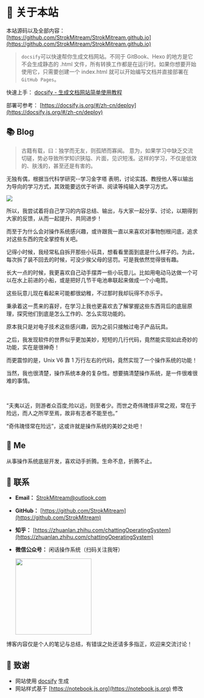 # 🎉 关于本站

本站源码以及全部内容： [https://github.com/StrokMitream/StrokMitream.github.io](https://github.com/StrokMitream/StrokMitream.github.io)

> `docsify`可以快速帮你生成文档网站。不同于 GitBook、Hexo 的地方是它不会生成静态的 .html 文件，所有转换工作都是在运行时。如果你想要开始使用它，只需要创建一个 index.html 就可以开始编写文档并直接部署在`GitHub Pages`。

快速上手： [docsify - 生成文档网站简单使用教程](https://segmentfault.com/a/1190000017576714)

部署可参考： [https://docsify.js.org/#/zh-cn/deploy](https://docsify.js.org/#/zh-cn/deploy)  



## 📚 Blog

> 古籍有载，曰：独学而无友，则孤陋而寡闻。
> 意为，如果学习中缺乏交流切磋，势必导致所学知识狭隘、片面，见识短浅。这样的学习，不仅是低效的、肤浅的，甚至还是有害的。

无独有偶，根据当代科学研究--学习金字塔 表明，讨论实践、教授他人等以输出为导向的学习方式，其效能要远优于听讲、阅读等纯输入类学习方式。

![](https://cdn.nlark.com/yuque/0/2019/jpeg/148899/1559114528738-e4e265cc-a726-4007-a0bc-91134ad59649.jpeg)

所以，我尝试着将自己学习的内容总结、输出，与大家一起分享、讨论，以期得到大家的反馈，从而一起提升、共同进步！

而至于为什么会对操作系统感兴趣，或许跟我一直以来喜欢对事物刨根问底，追求对这些东西的完全掌控有关吧。
<br>

记得小时候，我经常私自拆开那些小玩具，想看看里面到底是什么样子的。为此，每次拆了装不回去的时候，可没少挨父母的惩罚。可是我依然觉得很有趣。
<br>


长大一点的时候，我更喜欢自己动手摆弄一些小玩意儿。比如用电动马达做一个可以在水上前进的小船，或是把好几节干电池串联起来做成一个小电筒。

这些玩意儿现在看起来可能都很幼稚，不过那时我却玩得不亦乐乎。
<br>


秉承着这一贯来的喜好，在学习上我也更喜欢去了解掌握这些东西背后的底层原理，探究他们到底是怎么工作的、怎么实现功能的。

原本我只是对电子技术这些感兴趣，因为之前只接触过电子产品玩具。

之后，我发现软件的世界似乎更加美妙，短短的几行代码，竟然能实现如此奇妙的功能，实在是很神奇！
<br>


而更震惊的是，Unix V6 靠 1 万行左右的代码，竟然实现了一个操作系统的功能！
<br>

当然，我也很清楚，操作系统本身的复杂性。想要搞清楚操作系统，是一件很难很难的事情。

<br>


“夫夷以近，则游者众百度;险以远，则至者少。而世之奇伟瑰怪非常之观，常在于险远，而人之所罕至焉，故非有志者不能至也。”


“奇伟瑰怪常在险远”，这或许就是操作系统的美妙之处吧！


## 🐼 Me

从事操作系统底层开发，喜欢动手折腾。生命不息，折腾不止。  




## 💌 联系

- **Email：** StrokMitream@outlook.com

- **GitHub：** [https://github.com/StrokMitream](https://github.com/StrokMitream)

- **知乎：** [https://zhuanlan.zhihu.com/chattingOperatingSystem](https://zhuanlan.zhihu.com/chattingOperatingSystem)

- **微信公众号：** 闲话操作系统（扫码关注我呀）

  <div ><img src="http://cdn.talkaboutos.top/talking_about_operatingsystem.bmp" width="200" height="200" /></div>

博客内容仅是个人的笔记与总结，有错误之处还请多多指正，欢迎来交流讨论！

## 🍋 致谢

- 网站使用 [docsify](https://docsify.js.org/#/zh-cn/) 生成
- 网站样式基于 [https://notebook.js.org](https://notebook.js.org) 修改